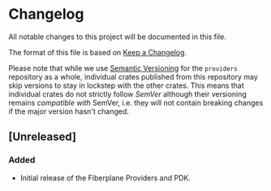# Changelog

All notable changes to this project will be documented in this file.

The format of this file is based on [Keep a Changelog](https://keepachangelog.com/en/1.0.0/).

Please note that while we use [Semantic Versioning](https://semver.org/spec/v2.0.0.html)
for the `providers` repository as a whole, individual crates published from this
repository may skip versions to stay in lockstep with the other crates. This
means that individual crates do not strictly follow _SemVer_ although their
versioning remains _compatible with_ SemVer, i.e. they will not contain breaking
changes if the major version hasn't changed.

## [Unreleased]

### Added

- Initial release of the Fiberplane Providers and PDK.
